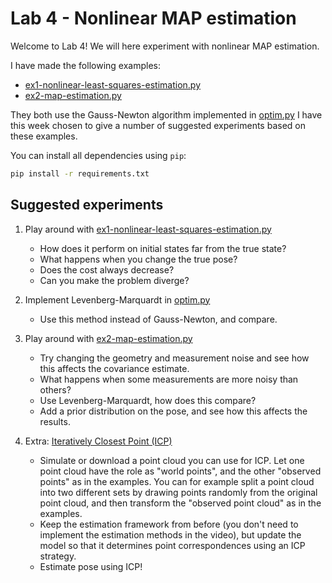 # Lab 4 - Nonlinear MAP estimation
Welcome to Lab 4!
We will here experiment with nonlinear MAP estimation.

I have made the following examples:
  - [ex1-nonlinear-least-squares-estimation.py](ex1-nonlinear-least-squares-estimation.py)
  - [ex2-map-estimation.py](ex2-map-estimation.py)

They both use the Gauss-Newton algorithm implemented in [optim.py](optim.py)
I have this week chosen to give a number of suggested experiments based on these examples.

You can install all dependencies using `pip`:
```bash
pip install -r requirements.txt
```

## Suggested experiments
1. Play around with [ex1-nonlinear-least-squares-estimation.py](ex1-nonlinear-least-squares-estimation.py)
    - How does it perform on initial states far from the true state?
    - What happens when you change the true pose?
    - Does the cost always decrease?
    - Can you make the problem diverge?
    
2. Implement Levenberg-Marquardt in [optim.py](optim.py)
     - Use this method instead of Gauss-Newton, and compare.
    
3.  Play around with [ex2-map-estimation.py](ex2-map-estimation.py)
     - Try changing the geometry and measurement noise and see how this affects the covariance estimate.
     - What happens when some measurements are more noisy than others?
     - Use Levenberg-Marquardt, how does this compare?
     - Add a prior distribution on the pose, and see how this affects the results.
    
 4. Extra: [Iteratively Closest Point (ICP)](https://www.youtube.com/watch?v=djnd502836w)
     - Simulate or download a point cloud you can use for ICP.
       Let one point cloud have the role as "world points", and the other "observed points" as in the examples.
       You can for example split a point cloud into two different sets by drawing points randomly
       from the original point cloud, and then transform the "observed point cloud" as in the examples. 
     - Keep the estimation framework from before (you don't need to implement the estimation methods in the video),
       but update the model so that it determines point correspondences using an ICP strategy.
     - Estimate pose using ICP!
